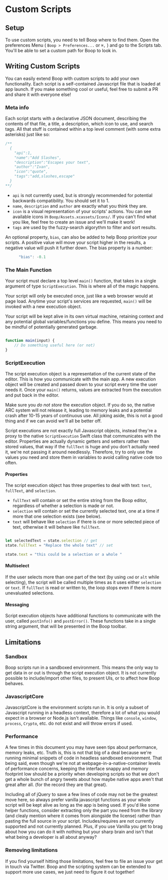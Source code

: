 # Custom Scripts


## Setup

To use custom scripts, you need to tell Boop where to find them. Open the preferences Menu ( `Boop > Preferences...` or `⌘,` ) and go to the Scripts tab. You'll be able to set a custom path for Boop to look in.


## Writing Custom Scripts

You can easily extend Boop with custom scripts to add your own functionality. Each script is a self-contained Javascript file that is loaded at app launch. If you make something cool or useful, feel free to submit a PR and share it with everyone else!

### Meta info

Each script starts with a declarative JSON document, describing the contents of that file, a title, a description, which icon to use, and search tags. All that stuff is contained within a top level comment (with some extra asterisks) just like so:

```javascript
/**
  {
    "api":1,
    "name":"Add Slashes",
    "description":"Escapes your text",
    "author":"Ivan",
    "icon":"quote",
    "tags":"add,slashes,escape"
  }
**/
```

* `api` is not currently used, but is strongly recommended for potential backwards compatibility. You should set it to 1.
* `name`, `description` and `author` are exactly what you think they are.
* `icon` is a visual representation of your scripts' actions. You can see available icons in `Boop/Assets.xcassets/Icons/`. If you can't find what you like, feel free to create an issue and we'll make it work!
* `tags` are used by the fuzzy-search algorythm to filter and sort results.

An optional property, `bias`, can also be added to help Boop prioritize your scripts. A positive value will move your script higher in the results, a negative value will push it further down. The bias property is a number:

```javascript
      "bias": -0.1
```



### The Main Function

Your script must declare a top level `main()` function, that takes in a single argument of type `ScriptExecution`. This is where all of the magic happens.

Your script will only be executed once, just like a web browser would at page load. Anytime your script's services are requested, `main()` will be invoked with a new execution object. 

Your script will be kept alive in its own virtual machine, retaining context and any potential global variables/functions you define. This means you need to be mindful of potentially generated garbage.

```js

function main(input) {
    // Do something useful here (or not)
}

```

### ScriptExecution

The script execution object is a representation of the current state of the editor. This is how you communicate with the main app. A new execution object will be created and passed down to your script every time the user needs it. Once your `main()` returns, values are extracted from the execution and put back in the editor.

Make sure you *do not store* the execution object. If you do so, the native ARC system will not release it, leading to memory leaks and a potential crash after 10-15 years of continuous use. All joking aside, this is not a good thing and if we can avoid we'll all be better off.

Script executions are not exactly full Javascript objects, instead they're a proxy to the native `ScriptExecution` Swift class that communicates with the editor. Properties are actually dynamic getters and setters rather than stored values, that way if the `fullText` is huge and you don't actually need it, we're not passing it around needlessly. Therefore, try to only use the values you need and store them in variables to avoid calling native code too often.

#### Properties

The script execution object has three properties to deal with text: `text`, `fullText`, and `selection`.
* `fullText` will contain or set the entire string from the Boop editor, regardless of whether a selection is made or not.
* `selection` will contain or set the currently selected text, one at a time if more that one selection exists (see below).
* `text`  will behave like `selection` if there is one or more selected piece of text, otherwise it will behave like `fullText`. 

```js

let selectedText = state.selection // get
state.fullText = "Replace the whole text" // set

state.text = "this could be a selection or a whole "

```

#### Multiselect

If the user selects more than one part of the text (by using `cmd` or `alt` while selecting), the script will be called multiple times as it uses either `selection` or `text`. If `fullText` is read or written to, the loop stops even if there is more unevaluated selections.

#### Messaging

Script execution objects have additional functions to communicate with the user, called `postInfo()` and `postError()`. These functions take in a single string argument, that will be presented in the Boop toolbar.


## Limitations

### Sandbox

Boop scripts run in a sandboxed environment. This means the only way to get data in or out is through the script execution object. It is not currently possible to include/import other files, to present UIs, or to affect how Boop behaves.

### JavascriptCore

JavascriptCore is the environment scripts run in. It is only a subset of Javascript running in a headless context, therefore a lot of what you would expect in a browser or Node.js isn't available. Things like `console`, `window`, `process`, `Crypto`, etc. do not exist and will throw errors if used. 

### Performance

A few times in this document you may have seen tips about performance, memory leaks, etc. Truth is, this is not that big of a deal because we're running minimal snippets of code in headless sandboxed environment. That being said, even though we're not at webpage-in-a-native-container levels of performance concerns, keeping the interface snappy and memory footprint low should be a priority when developing scripts so that we don't get a whole bunch of angry tweets about how maybe native apps aren't that great after all. (for the record they are that great).

Including all of jQuery to save a few lines of code may not be the greatest move here, so always prefer vanilla javascript functions as your whole script will be kept alive as long as the app is being used. If you'd like some helper functions, consider extracting only the part you need from the library (and clealy mention where it comes from alongside the license) rather than pasting the full source in your script. Includes/requires are not currently supported and not currently planned. Plus, if you use Vanilla you get to brag about how you can do it with nothing but your sharp brain and isn't that what being a developer is all about anyway?

### Removing limitations

If you find yourself hitting those limitations, feel free to file an issue your get in touch via Twitter. Boop and the scripting system can be extended to support more use cases, we just need to figure it out together!
